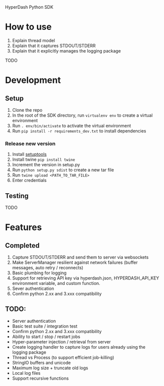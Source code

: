 HyperDash Python SDK

# How to use
1) Explain thread model
2) Explain that it captures STDOUT/STDERR
3) Explain that it explicitly manages the logging package

TODO

# Development

## Setup

1) Clone the repo
2) In the root of the SDK directory, run `virtualenv env` to create a virtual environment
3) Run `. env/bin/activate` to activate the virtual environment
4) Run `pip install -r requirements_dev.txt` to install dependencies

### Release new version

1) Install [setuptools](https://packaging.python.org/tutorials/installing-packages/)
2) Install twine `pip install twine`
3) Increment the version in setup.py
4) Run `python setup.py sdist` to create a new tar file
5) Run `twine upload <PATH_TO_TAR_FILE>`
6) Enter credentials

## Testing
TODO


# Features

## Completed

1) Capture STDOUT/STDERR and send them to server via websockets
2) Make ServerManager resilient against network failures (buffer messages, auto retry / reconnects)
3) Basic plumbing for logging
4) Support for retrieving API key via hyperdash.json, HYPERDASH_API_KEY environment variable, and custom function.
5) Sever authentication
6) Confirm python 2.xx and 3.xxx compatibility

## TODO:

- Server authentication
- Basic test suite / integration test
- Confirm python 2.xx and 3.xxx compatibility
- Ability to start / stop / restart jobs
- Hyper-parameter injection / retrieval from server
- Create logging handler to capture logs for users already using the logging package
- Thread vs Process (to support efficient job-killing)
- StringIO buffers and unicode
- Maximum log size + truncate old logs
- Local log files
- Support recursive functions
